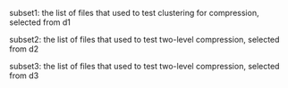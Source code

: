 subset1: the list of files that used to test clustering for compression, selected from d1

subset2: the list of files that used to test two-level compression, selected from d2

subset3: the list of files that used to test two-level compression, selected from d3
